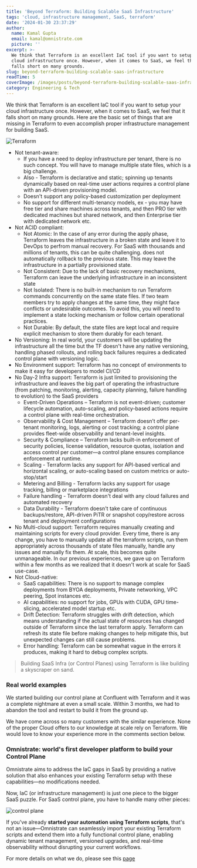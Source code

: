 ```yaml
---
title: 'Beyond Terraform: Building Scalable SaaS Infrastructure'
tags: 'cloud, infrastructure management, SaaS, terraform'
date: '2024-01-30 23:37:29'
author:
  name: Kamal Gupta
  email: kamal@omnistrate.com
  picture: ''
excerpt: >-
  We think that Terraform is an excellent IaC tool if you want to setup your
  cloud infrastructure once. However, when it comes to SaaS, we feel that it
  falls short on many grounds.
slug: beyond-terraform-building-scalable-saas-infrastructure
readTime: 5
coverImage: /images/posts/beyond-terraform-building-scalable-saas-infrastructure-1.jpg
category: Engineering & Tech
---
```


We think that Terraform is an excellent IaC tool if you want to setup your cloud infrastructure once. However, when it comes to SaaS, we feel that it falls short on many grounds. Here are the basic set of things that are missing in Terraform to even accomplish proper infrastructure management for building SaaS.

![Terraform][2]

- Not tenant-aware: 
    - If you have a need to deploy infrastructure per tenant, there is no
   such concept. You will have to manage multiple state files, which is
   a big challenge. 
    - Also - Terraform is declarative and static; spinning
   up tenants dynamically based on real-time user actions requires a
   control plane with an API-driven provisioning model.
    - Doesn't support any policy-based customization per deployment 
    - No support for different multi-tenancy models, ex - you may have free tier and share machines across tenants, and then PRO tier with dedicated machines but shared network, and then Enterprise tier with dedicated network etc.
- Not ACID compliant:
    - Not Atomic: In the case of any error during the apply phase, Terraform leaves the infrastructure in a broken state and leave it to DevOps to perfrom manual recovery. For SaaS with thousands and millions of tenants, this can be quite challenging. does not automatically rollback to the previous state. This may leave the infrastructure in a partially provisioned state.
    - Not Consistent: Due to the lack of basic recovery mechanisms, Terraform can leave the underlying infrastructure in an inconsistent state
    - Not Isolated: There is no built-in mechanism to run Terraform commands concurrently on the same state files. If two team members try to apply changes at the same time, they might face conflicts or undesirable outcomes. To avoid this, you will need to implement a state locking mechanism or follow certain operational practices.
    - Not Durable: By default, the state files are kept local and require explicit mechanism to store them durably for each tenant.
- No Versioning: In real world, your customers will be updating the infrastructure all the time but the TF doesn't have any native versioning, handling phased rollouts, and rolling back failures requires a dedicated control plane with versioning logic.
- No Environment support: Terraform has no concept of environments to make it easy for developers to model CI/CD
- No Day-2 Infra support: Terraform is just limited to provisioning the infrastructure and leaves the big part of operating the infrastructure (from patching, monitoring, alerting, capacity planning, failure handling to evolution) to the SaaS providers
    - Event-Driven Operations – Terraform is not event-driven; customer lifecycle automation, auto-scaling, and policy-based actions require a control plane with real-time orchestration.
    - Observability & Cost Management – Terraform doesn’t offer per-tenant monitoring, logs, alerting or cost tracking; a control plane provides fleet-wide observability and tenant-level insights.
    - Security & Compliance – Terraform lacks built-in enforcement of security policies, license validation, resource quotas, isolation and access control per customer—a control plane ensures compliance enforcement at runtime.
    - Scaling - Terraform lacks any support for API-based vertical and horizontal scaling, or auto-scaling based on custom metrics or auto-stop/start 
    - Metering and Billing - Terraform lacks any support for usage tracking, billing or marketplace integrations
    - Failure handling - Terraform doesn't deal with any cloud failures and automated recovery
    - Data Durability - Terraform doesn't take care of continuous backups/restore, API-driven PiTR or snapshot copy/restore across tenant and deployment configurations   
- No Multi-cloud support: Terraform requires manually creating and maintaining scripts for every cloud provider. Every time, there is any change, you have to manually update all the terraform scripts, run them appropriately across thousands of state files manually, handle any issues and manually fix them. At scale, this becomes quite unmanageable. In our previous experiences, we gave up on Terraform within a few months as we realized that it doesn't work at scale for SaaS use-case.
- Not Cloud-native: 
    - SaaS capabilities: There is no support to manage complex deployments from BYOA deployments, Private networking, VPC peering, Spot instances etc.
    - AI capabilities: no support for jobs, GPUs with CUDA, GPU time-slicing, accelerated model startup etc.
    - Drift Detection: Terraform struggles with drift detection, which means understanding if the actual state of resources has changed outside of Terraform since the last terraform apply. Terraform can refresh its state file before making changes to help mitigate this, but unexpected changes can still cause problems.
    - Error handling: Terraform can be somewhat vague in the errors it produces, making it hard to debug complex scripts.

> Building SaaS Infra (or Control Planes) using Terraform is like building a skyscraper on sand.


### Real world examples


We started building our control plane at Confluent with Terraform and it was a complete nightmare at even a small scale. Within 3 months, we had to abandon the tool and restart to build it from the ground up.

We have come across so many customers with the similar experience. None of the proper Cloud offers to our knowledge at scale rely on Terraform. We would love to know your experience more in the comments section below.


### Omnistrate: world's first developer platform to build your Control Plane


Omnistrate aims to address the IaC gaps in SaaS by providing a native solution that also enhances your existing Terraform setup with these capabilities—no modifications needed. 

Now, IaC (or infrastructure management) is just one piece to the bigger SaaS puzzle. For SaaS control plane, you have to handle many other pieces:

![control plane][3]

If you've already **started your automation using Terraform scripts**, that's not an issue—Omnistrate can seamlessly import your existing Terraform scripts and extend them into a fully functional control plane, enabling dynamic tenant management, versioned upgrades, and real-time observability without disrupting your current workflows.

For more details on what we do, please see this [page][1]

  [1]: https://docs.omnistrate.com/
  [2]: /images/posts/beyond-terraform-building-scalable-saas-infrastructure-1.jpg
  [3]: /images/posts/beyond-terraform-building-scalable-saas-infrastructure-2.jpg
